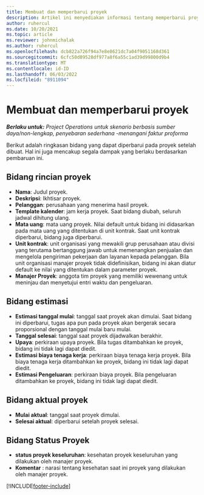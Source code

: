 ```yaml
---
title: Membuat dan memperbarui proyek
description: Artikel ini menyediakan informasi tentang memperbarui proyek Operasi Proyek.
author: ruhercul
ms.date: 10/20/2021
ms.topic: article
ms.reviewer: johnmichalak
ms.author: ruhercul
ms.openlocfilehash: dcb822a726f94a7e8e8621dc7a04f9051168d361
ms.sourcegitcommit: 6cfc50d89528df977a8f6a55c1ad39d99800d9b4
ms.translationtype: MT
ms.contentlocale: id-ID
ms.lasthandoff: 06/03/2022
ms.locfileid: "8911094"
---
```

# <a name="create-and-update-a-project"></a>Membuat dan memperbarui proyek

_**Berlaku untuk:** Project Operations untuk skenario berbasis sumber daya/non-lengkap, penyebaran sederhana -menangani faktur proforma_

Berikut adalah ringkasan bidang yang dapat diperbarui pada proyek setelah dibuat. Hal ini juga mencakup segala dampak yang berlaku berdasarkan pembaruan ini.

## <a name="project-detail-fields"></a>Bidang rincian proyek

- **Nama**: Judul proyek.
- **Deskripsi**: Ikhtisar proyek.
- **Pelanggan**: perusahaan yang menerima hasil proyek.
- **Template kalender**: jam kerja proyek. Saat bidang diubah, seluruh jadwal dihitung ulang.
- **Mata uang**: mata uang proyek. Nilai default untuk bidang ini didasarkan pada mata uang yang ditentukan di unit kontrak. Saat unit kontrak diperbarui, bidang juga diperbarui.
- **Unit kontrak**: unit organisasi yang mewakili grup perusahaan atau divisi yang terutama bertanggung jawab untuk memenangkan penjualan dan mengelola pengiriman pekerjaan dan layanan kepada pelanggan.  Bila unit organisasi manajer proyek tidak didefinisikan, bidang ini akan diatur default ke nilai yang ditentukan dalam parameter proyek.
- **Manajer Proyek**: anggota tim proyek yang memiliki wewenang untuk meninjau dan menyetujui entri waktu dan pengeluaran.

## <a name="estimate-fields"></a>Bidang estimasi

- **Estimasi tanggal mulai**: tanggal saat proyek akan dimulai. Saat bidang ini diperbarui, tugas apa pun pada proyek akan bergerak secara proporsional dengan tanggal mulai baru mulai.
- **Tanggal selesai**: tanggal saat proyek dijadwalkan berakhir.
- **Upaya**: perkiraan upaya proyek. Bila tugas ditambahkan ke proyek, bidang ini tidak lagi dapat diedit.
- **Estimasi biaya tenaga kerja**: perkiraan biaya tenaga kerja proyek. Bila biaya tenaga kerja ditambahkan ke proyek, bidang ini tidak lagi dapat diedit.
- **Estimasi Pengeluaran**: perkiraan biaya proyek. Bila pengeluaran ditambahkan ke proyek, bidang ini tidak lagi dapat diedit.

## <a name="project-actual-fields"></a>Bidang aktual proyek
- **Mulai aktual**: tanggal saat proyek dimulai.
- **Selesai aktual**: diperbarui setelah proyek selesai.

## <a name="project-status-fields"></a>Bidang Status Proyek

- **status proyek keseluruhan**: kesehatan proyek keseluruhan yang dilakukan oleh manajer proyek.
- **Komentar** : narasi tentang kesehatan saat ini proyek yang dilakukan oleh manajer proyek.



[!INCLUDE[footer-include](../includes/footer-banner.md)]
